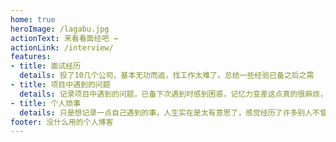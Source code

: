 ```yaml
---
home: true
heroImage: /lagabu.jpg
actionText: 来看看面经吧 →
actionLink: /interview/
features:
- title: 面试经历
  details: 投了10几个公司，基本无功而返，找工作太难了。总结一些经验已备之后之需
- title: 项目中遇到的问题
  details: 记录项目中遇到的问题，已备下次遇到时感到困惑，记忆力变差这点真的很麻烦，希望35岁时能有稳定的工作。
- title: 个人琐事
  details: 只是想记录一点自己遇到的事，人生实在是太有意思了，感觉经历了许多别人不曾经历的事情。
footer: 没什么用的个人博客
---
```

